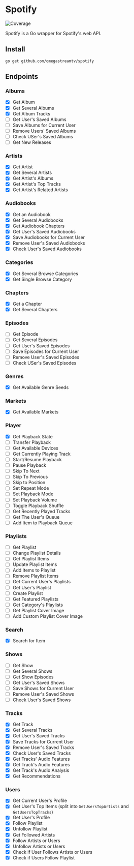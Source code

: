 # Spotify

![Coverage](https://img.shields.io/badge/Coverage-61.9%25-yellow)

Spotify is a Go wrapper for Spotify's web API.

## Install

```cli
go get github.com/omegastreamtv/spotify
```

## Endpoints

### Albums

- [x] Get Album
- [x] Get Several Albums
- [x] Get Album Tracks
- [ ] Get User's Saved Albums
- [ ] Save Albums for Current User
- [ ] Remove Users' Saved Albums
- [ ] Check USer's Saved Albums
- [ ] Get New Releases

### Artists

- [x] Get Artist
- [x] Get Several Artists
- [x] Get Artist's Albums
- [x] Get Artist's Top Tracks
- [x] Get Artist's Related Artists

### Audiobooks

- [x] Get an Audiobook
- [x] Get Several Audiobooks
- [x] Get Audiobook Chapters
- [x] Get User's Saved Audiobooks
- [x] Save Audiobooks for Current User
- [x] Remove User's Saved Audiobooks
- [x] Check User's Saved Audiobooks

### Categories

- [x] Get Several Browse Categories
- [x] Get Single Browse Category

### Chapters

- [x] Get a Chapter
- [x] Get Several Chapters

### Episodes

- [ ] Get Episode
- [ ] Get Several Episodes
- [ ] Get User's Saved Episodes
- [ ] Save Episodes for Current User
- [ ] Remove User's Saved Episodes
- [ ] Check USer's Saved Episodes

### Genres

- [x] Get Available Genre Seeds

### Markets

- [x] Get Available Markets

### Player

- [x] Get Playback State
- [ ] Transfer Playback
- [ ] Get Available Devices
- [ ] Get Currently Playing Track
- [ ] Start/Resume Playback
- [ ] Pause Playback
- [ ] Skip To Next
- [ ] Skip To Previous
- [ ] Skip to Position
- [ ] Set Repeat Mode
- [ ] Set Playback Mode
- [ ] Set Playback Volume
- [ ] Toggle Playback Shuffle
- [ ] Get Recently Played Tracks
- [ ] Get The User's Queue
- [ ] Add Item to Playback Queue

### Playlists

- [ ] Get Playlist
- [ ] Change Playlist Details
- [ ] Get Playlist Items
- [ ] Update Playlist Items
- [ ] Add Items to Playlist
- [ ] Remove Playlist Items
- [ ] Get Current User's Playlists
- [ ] Get User's Playlist
- [ ] Create Playlist
- [ ] Get Featured Playlists
- [ ] Get Category's Playlists
- [ ] Get Playlist Cover Image
- [ ] Add Custom Playlist Cover Image

### Search

- [x] Search for Item

### Shows

- [ ] Get Show
- [ ] Get Several Shows
- [ ] Get Show Episodes
- [ ] Get User's Saved Shows
- [ ] Save Shows for Current User
- [ ] Remove User's Saved Shows
- [ ] Check User's Saved Shows

### Tracks

- [x] Get Track
- [x] Get Several Tracks
- [x] Get User's Saved Tracks
- [x] Save Tracks for Current User
- [x] Remove User's Saved Tracks
- [x] Check User's Saved Tracks
- [x] Get Tracks' Audio Features
- [x] Get Track's Audio Features
- [x] Get Track's Audio Analysis
- [x] Get Recommendations

### Users

- [x] Get Current User's Profile
- [x] Get User's Top Items (split into `GetUsersTopArtists` and `GetUsersTopTracks`)
- [x] Get User's Profile
- [x] Follow Playlist
- [x] Unfollow Playlist
- [x] Get Followed Artists
- [x] Follow Artists or Users
- [x] Unfollow Artists or Users
- [x] Check if User Follows Artists or Users
- [x] Check if Users Follow Playlist
